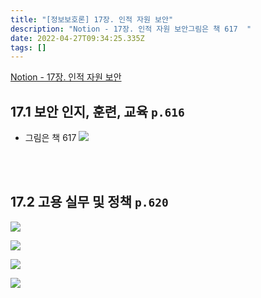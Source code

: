 ```yaml
---
title: "[정보보호론] 17장. 인적 자원 보안"
description: "Notion - 17장. 인적 자원 보안그림은 책 617  "
date: 2022-04-27T09:34:25.335Z
tags: []
---
```

[Notion - 17장. 인적 자원 보안](https://rose-buckaroo-d20.notion.site/17-45e0e55e834f43f599ae09d436ace52c)



## 17.1 보안 인지, 훈련, 교육 `p.616`

- 그림은 책 617
    ![](/images/88a50dca-a998-46cd-aec7-8ef7ccf122d5-image.png)


<br/> 
<br/> 

## 17.2 고용 실무 및 정책 `p.620`
![](/images/3961108c-1c5d-4537-b443-92d36c68f31b-image.png)

![](/images/4a84666c-b1bd-483b-bf96-cb18c2c919b7-image.png)

![](/images/51c023f1-04d5-4c45-a8b8-ca7030395007-image.png)

![](/images/3c8fec89-9a92-4275-b15f-e42856e448d4-image.png)


